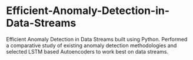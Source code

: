 # Efficient-Anomaly-Detection-in-Data-Streams
Efficient Anomaly Detection in Data Streams built using Python. Performed a comparative study of existing anomaly detection methodologies and selected LSTM based Autoencoders to work best on data streams.
